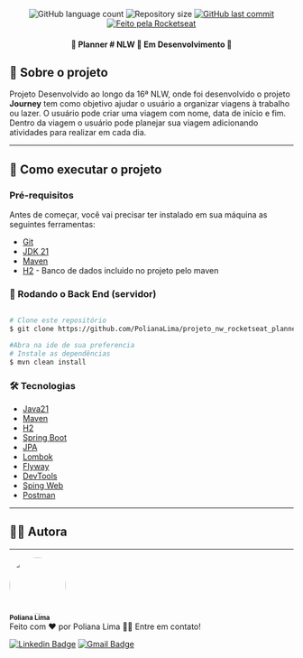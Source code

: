 <p align="center">
  <img alt="GitHub language count" src="https://img.shields.io/github/languages/count/PolianaLima/projeto_nw_rocketseat_planner?color=%2304D361">

  <img alt="Repository size" src="https://img.shields.io/github/repo-size/PolianaLima/projeto_nw_rocketseat_planner">

  <a href="https://github.com/PolianaLima/projeto_nw_rocketseat_planner/commits/master">
    <img alt="GitHub last commit" src="https://img.shields.io/github/last-commit/PolianaLima/projeto_nw_rocketseat_planner">
  </a>

  <a href="https://rocketseat.com.br">
    <img alt="Feito pela Rocketseat" src="https://img.shields.io/badge/feito%20por-PolianaLima-%237519C1">
  </a>
</p>

<h4 align="center"> 
	🚧  Planner # NLW 🚀 Em Desenvolvimento  🚧
</h4>

## 🚀 Sobre o projeto
<p>
Projeto Desenvolvido ao longo da 16ª NLW, onde foi desenvolvido o projeto <b>Journey</b> tem como objetivo 
ajudar o usuário a organizar viagens à trabalho ou lazer. O usuário pode criar uma viagem com nome,
data de início e fim.
Dentro da viagem o usuário pode planejar sua viagem adicionando atividades para realizar em cada dia.
</p>

---
## 🚀 Como executar o projeto

### Pré-requisitos

Antes de começar, você vai precisar ter instalado em sua máquina as seguintes ferramentas:
- [Git](https://git-scm.com)
- [JDK 21](https://www.oracle.com/java/technologies/javase/jdk21-archive-downloads.html)
- [Maven](https://maven.apache.org/download.cgi)
- [H2](https://www.h2database.com/html/main.html) - Banco de dados incluido no projeto pelo maven 

### 🎲 Rodando o Back End (servidor)

```bash

# Clone este repositório
$ git clone https://github.com/PolianaLima/projeto_nw_rocketseat_planner.git

#Abra na ide de sua preferencia
# Instale as dependências
$ mvn clean install

```

### 🛠 Tecnologias
- [Java21](https://www.oracle.com/java/technologies/javase/jdk21-archive-downloads.html)
- [Maven](https://maven.apache.org/download.cgi)
- [H2](https://www.h2database.com/html/main.html)
- [Spring Boot](https://spring.io/projects/spring-boot)
- [JPA](https://spring.io/projects/spring-data-jpa)
- [Lombok](https://projectlombok.org/)
- [Flyway](https://flywaydb.org/)
- [DevTools](https://docs.spring.io/spring-boot/docs/current/reference/htmlsingle/#using-boot-devtools)
- [Sping Web](https://spring.io/guides/gs/serving-web-content/)
- [Postman](https://www.postman.com/)
---


## 👩‍💻 Autora

---

<div>
 <img style="border-radius: 50%;" src="https://avatars.githubusercontent.com/u/55353539?s=400&u=52cdca5780242b8b4cb046f7c3cefac448148560&v=4" width="100px;" alt=""/>
 <br />
 <sub><b>Poliana Lima</b></sub></div>
Feito com ❤️ por Poliana Lima 👋🏽 Entre em contato!

[![Linkedin Badge](https://img.shields.io/badge/-PolianaLima-blue?style=flat-square&logo=Linkedin&logoColor=white&link=https://www.linkedin.com/in/poliana-lima-silva-08a1a4116/)](https://www.linkedin.com/in/poliana-lima-silva-08a1a4116/)
[![Gmail Badge](https://img.shields.io/badge/-pollyannati@hotmail.com-c14438?style=flat-square&logo=Gmail&logoColor=white&link=mailto:pollyannati@hotmail.com)](mailto:pollyannati@hotmail.com)
